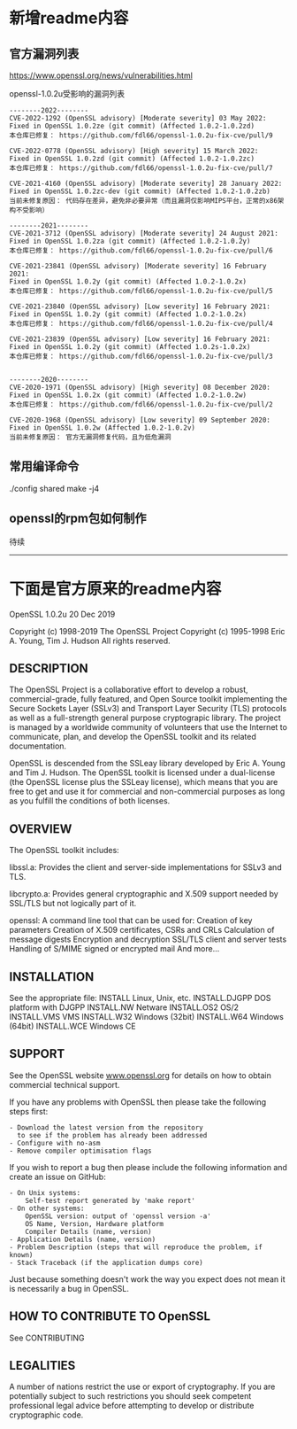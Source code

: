 # 新增readme内容
## 官方漏洞列表
https://www.openssl.org/news/vulnerabilities.html

openssl-1.0.2u受影响的漏洞列表
```
--------2022--------
CVE-2022-1292 (OpenSSL advisory) [Moderate severity] 03 May 2022: 
Fixed in OpenSSL 1.0.2ze (git commit) (Affected 1.0.2-1.0.2zd)
本仓库已修复： https://github.com/fdl66/openssl-1.0.2u-fix-cve/pull/9

CVE-2022-0778 (OpenSSL advisory) [High severity] 15 March 2022: 
Fixed in OpenSSL 1.0.2zd (git commit) (Affected 1.0.2-1.0.2zc)
本仓库已修复： https://github.com/fdl66/openssl-1.0.2u-fix-cve/pull/7

CVE-2021-4160 (OpenSSL advisory) [Moderate severity] 28 January 2022: 
Fixed in OpenSSL 1.0.2zc-dev (git commit) (Affected 1.0.2-1.0.2zb)
当前未修复原因： 代码存在差异，避免非必要异常（而且漏洞仅影响MIPS平台，正常的x86架构不受影响）

--------2021--------
CVE-2021-3712 (OpenSSL advisory) [Moderate severity] 24 August 2021: 
Fixed in OpenSSL 1.0.2za (git commit) (Affected 1.0.2-1.0.2y)
本仓库已修复： https://github.com/fdl66/openssl-1.0.2u-fix-cve/pull/6

CVE-2021-23841 (OpenSSL advisory) [Moderate severity] 16 February 2021: 
Fixed in OpenSSL 1.0.2y (git commit) (Affected 1.0.2-1.0.2x)
本仓库已修复： https://github.com/fdl66/openssl-1.0.2u-fix-cve/pull/5

CVE-2021-23840 (OpenSSL advisory) [Low severity] 16 February 2021: 
Fixed in OpenSSL 1.0.2y (git commit) (Affected 1.0.2-1.0.2x)
本仓库已修复： https://github.com/fdl66/openssl-1.0.2u-fix-cve/pull/4

CVE-2021-23839 (OpenSSL advisory) [Low severity] 16 February 2021: 
Fixed in OpenSSL 1.0.2y (git commit) (Affected 1.0.2s-1.0.2x)
本仓库已修复： https://github.com/fdl66/openssl-1.0.2u-fix-cve/pull/3


--------2020--------
CVE-2020-1971 (OpenSSL advisory) [High severity] 08 December 2020:
Fixed in OpenSSL 1.0.2x (git commit) (Affected 1.0.2-1.0.2w)
本仓库已修复： https://github.com/fdl66/openssl-1.0.2u-fix-cve/pull/2

CVE-2020-1968 (OpenSSL advisory) [Low severity] 09 September 2020:
Fixed in OpenSSL 1.0.2w (Affected 1.0.2-1.0.2v)
当前未修复原因： 官方无漏洞修复代码，且为低危漏洞
```


## 常用编译命令
./config shared
make -j4

## openssl的rpm包如何制作
待续
 

---------------------------------------------------------------------------------------------------------- 
 # 下面是官方原来的readme内容
 OpenSSL 1.0.2u 20 Dec 2019

 Copyright (c) 1998-2019 The OpenSSL Project
 Copyright (c) 1995-1998 Eric A. Young, Tim J. Hudson
 All rights reserved.

 DESCRIPTION
 -----------

 The OpenSSL Project is a collaborative effort to develop a robust,
 commercial-grade, fully featured, and Open Source toolkit implementing the
 Secure Sockets Layer (SSLv3) and Transport Layer Security (TLS) protocols as
 well as a full-strength general purpose cryptograpic library. The project is
 managed by a worldwide community of volunteers that use the Internet to
 communicate, plan, and develop the OpenSSL toolkit and its related
 documentation.

 OpenSSL is descended from the SSLeay library developed by Eric A. Young
 and Tim J. Hudson.  The OpenSSL toolkit is licensed under a dual-license (the
 OpenSSL license plus the SSLeay license), which means that you are free to
 get and use it for commercial and non-commercial purposes as long as you
 fulfill the conditions of both licenses.

 OVERVIEW
 --------

 The OpenSSL toolkit includes:

 libssl.a:
     Provides the client and server-side implementations for SSLv3 and TLS.

 libcrypto.a:
     Provides general cryptographic and X.509 support needed by SSL/TLS but
     not logically part of it.

 openssl:
     A command line tool that can be used for:
        Creation of key parameters
        Creation of X.509 certificates, CSRs and CRLs
        Calculation of message digests
        Encryption and decryption
        SSL/TLS client and server tests
        Handling of S/MIME signed or encrypted mail
        And more...

 INSTALLATION
 ------------

 See the appropriate file:
        INSTALL         Linux, Unix, etc.
        INSTALL.DJGPP   DOS platform with DJGPP
        INSTALL.NW      Netware
        INSTALL.OS2     OS/2
        INSTALL.VMS     VMS
        INSTALL.W32     Windows (32bit)
        INSTALL.W64     Windows (64bit)
        INSTALL.WCE     Windows CE

 SUPPORT
 -------

 See the OpenSSL website www.openssl.org for details on how to obtain
 commercial technical support.

 If you have any problems with OpenSSL then please take the following steps
 first:

    - Download the latest version from the repository
      to see if the problem has already been addressed
    - Configure with no-asm
    - Remove compiler optimisation flags

 If you wish to report a bug then please include the following information
 and create an issue on GitHub:

    - On Unix systems:
        Self-test report generated by 'make report'
    - On other systems:
        OpenSSL version: output of 'openssl version -a'
        OS Name, Version, Hardware platform
        Compiler Details (name, version)
    - Application Details (name, version)
    - Problem Description (steps that will reproduce the problem, if known)
    - Stack Traceback (if the application dumps core)

 Just because something doesn't work the way you expect does not mean it
 is necessarily a bug in OpenSSL.

 HOW TO CONTRIBUTE TO OpenSSL
 ----------------------------

 See CONTRIBUTING

 LEGALITIES
 ----------

 A number of nations restrict the use or export of cryptography. If you
 are potentially subject to such restrictions you should seek competent
 professional legal advice before attempting to develop or distribute
 cryptographic code.
